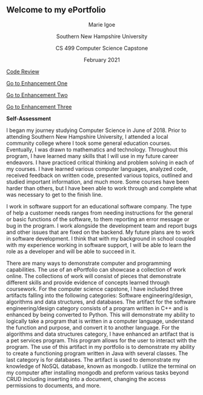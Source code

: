 ## Welcome to my ePortfolio


<p style="text-align: center;">Marie Igoe</p>
<p style="text-align: center;">Southern New Hampshire University</p>
<p style="text-align: center;">CS 499 Computer Science Capstone</p>
<p style="text-align: center;">February 2021</p>



<a href="Milestone One CS 499 video.mov.zip" title="View Code Review">Code Review</a>

<a href="EnhancementOne.html" title="Go to Enhancement One">Go to Enhancement One</a>

<a href="EnhancementTwo.html" title="Go to Enhancement Two">Go to Enhancement Two</a>

<a href="EnhancementThree.html" title="Go to Enhancement Three">Go to Enhancement Three</a>


**Self-Assessment**



   
	
  I began my journey studying Computer Science in June of 2018. Prior to attending Southern New Hampshire University, I attended a local community college where I took some general education courses. Eventually, I was drawn to mathematics and technology. Throughout this program, I have learned many skills that I will use in my future career endeavors. I have practiced critical thinking and problem solving in each of my courses. I have learned various computer languages, analyzed code, received feedback on written code, presented various topics, outlined and studied important information, and much more. Some courses have been harder than others, but I have been able to work through and complete what was necessary to get to the finish line.
  
  I work in software support for an educational software company. The type of help a customer needs ranges from needing instructions for the general or basic functions of the software, to them reporting an error message or bug in the program. I work alongside the development team and report bugs and other issues that are fixed on the backend. My future plans are to work in software development. I think that with my background in school coupled with my experience working in software support, I will be able to learn the role as a developer and will be able to succeed in it.
	
  There are many ways to demonstrate computer and programming capabilities. The use of an ePortfolio can showcase a collection of work online. The collections of work will consist of pieces that demonstrate different skills and provide evidence of concepts learned through coursework. For the computer science capstone, I have included three artifacts falling into the following categories: Software engineering/design, algorithms and data structures, and databases.
The artifact for the software engineering/design category consists of a program written in C++ and is enhanced by being converted to Python. This will demonstrate my ability to logically take a program that is written in a computer language, understand the function and purpose, and convert it to another language. For the algorithms and data structures category, I have enhanced an artifact that is a pet services program. This program allows for the user to interact with the program. The use of this artifact in my portfolio is to demonstrate my ability to create a functioning program written in Java with several classes. The last category is for databases. The artifact is used to demonstrate my knowledge of NoSQL database, known as mongodb. I utilize the terminal on my computer after installing mongodb and preform various tasks beyond CRUD including inserting into a document, changing the access permissions to documents, and more. 


